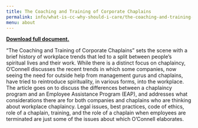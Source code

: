 ```yaml
---
title: The Coaching and Training of Corporate Chaplains
permalink: info/what-is-cc-why-should-i-care/the-coaching-and-training-of-corporate-chaplains/
menu: about
---
```

**[Download full document.](https://googledrive.com/host/0B-rUPb5gojEteThPR1lHNFZremM/110621-The-Coaching-and-Training-of-Corporate-Chaplains-Article.pdf)**

“The Coaching and Training of Corporate Chaplains” sets the scene with a brief history of workplace trends that led to a split between people’s spiritual lives and their work. While there is a distinct focus on chaplaincy, O’Connell discusses the recent trends in which some companies, now seeing the need for outside help from management gurus and chaplains, have tried to reintroduce spirituality, in various forms, into the workplace. The article goes on to discuss the differences between a chaplaincy program and an Employee Assistance Program (EAP), and addresses what considerations there are for both companies and chaplains who are thinking about workplace chaplaincy. Legal issues, best practices, code of ethics, role of a chaplain, training, and the role of a chaplain when employees are terminated are just some of the issues about which O’Connell elaborates.
